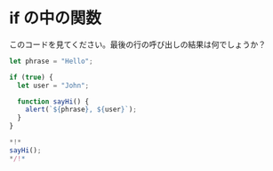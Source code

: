 
# if の中の関数

このコードを見てください。最後の行の呼び出しの結果は何でしょうか？

```js run
let phrase = "Hello";

if (true) {
  let user = "John";

  function sayHi() {
    alert(`${phrase}, ${user}`);
  }
}

*!*
sayHi();
*/!*
```
